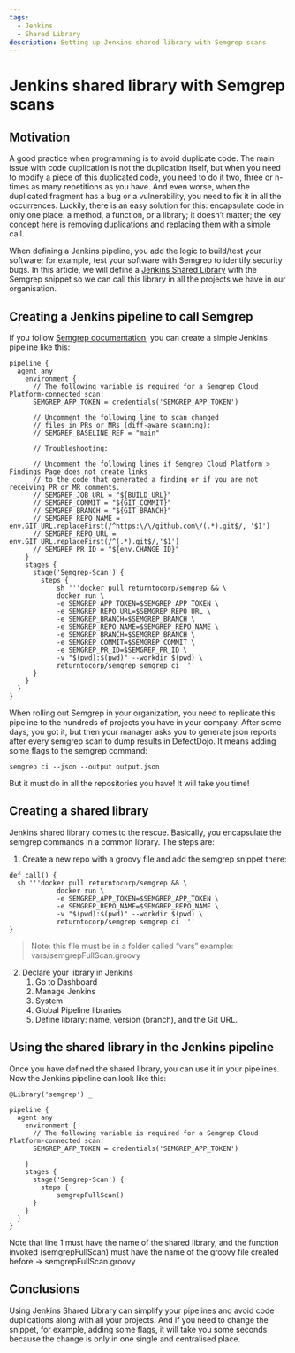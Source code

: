 ```yaml
---
tags:
  - Jenkins
  - Shared Library
description: Setting up Jenkins shared library with Semgrep scans
---
```


# Jenkins shared library with Semgrep scans

## Motivation
A good practice when programming is to avoid duplicate code. The main issue with code duplication is not the duplication itself, but when you need to modify a piece of this duplicated code, you need to do it two, three or n-times as many repetitions as you have. And even worse, when the duplicated fragment has a bug or a vulnerability, you need to fix it in all the occurrences.
Luckily, there is an easy solution for this: encapsulate code in only one place: a method, a function, or a library; it doesn’t matter; the key concept here is removing duplications and replacing them with a simple call.

When defining a Jenkins pipeline, you add the logic to build/test your software; for example, test your software with Semgrep to identify security bugs.
In this article, we will define a [Jenkins Shared Library](https://www.jenkins.io/doc/book/pipeline/shared-libraries/) with the Semgrep snippet so we can call this library in all the projects we have in our organisation.

## Creating a Jenkins pipeline to call Semgrep
If you follow [Semgrep documentation](https://semgrep.dev/docs/semgrep-ci/sample-ci-configs/#sample-jenkins-configuration-snippet), you can create a simple Jenkins pipeline like this:

`````
pipeline {
  agent any
    environment {
      // The following variable is required for a Semgrep Cloud Platform-connected scan:
      SEMGREP_APP_TOKEN = credentials('SEMGREP_APP_TOKEN')

      // Uncomment the following line to scan changed 
      // files in PRs or MRs (diff-aware scanning): 
      // SEMGREP_BASELINE_REF = "main"

      // Troubleshooting:

      // Uncomment the following lines if Semgrep Cloud Platform > Findings Page does not create links
      // to the code that generated a finding or if you are not receiving PR or MR comments.
      // SEMGREP_JOB_URL = "${BUILD_URL}"
      // SEMGREP_COMMIT = "${GIT_COMMIT}"
      // SEMGREP_BRANCH = "${GIT_BRANCH}"
      // SEMGREP_REPO_NAME = env.GIT_URL.replaceFirst(/^https:\/\/github.com\/(.*).git$/, '$1')
      // SEMGREP_REPO_URL = env.GIT_URL.replaceFirst(/^(.*).git$/,'$1')
      // SEMGREP_PR_ID = "${env.CHANGE_ID}"
    }
    stages {
      stage('Semgrep-Scan') {
        steps {
            sh '''docker pull returntocorp/semgrep && \
            docker run \
            -e SEMGREP_APP_TOKEN=$SEMGREP_APP_TOKEN \
            -e SEMGREP_REPO_URL=$SEMGREP_REPO_URL \
            -e SEMGREP_BRANCH=$SEMGREP_BRANCH \
            -e SEMGREP_REPO_NAME=$SEMGREP_REPO_NAME \
            -e SEMGREP_BRANCH=$SEMGREP_BRANCH \
            -e SEMGREP_COMMIT=$SEMGREP_COMMIT \
            -e SEMGREP_PR_ID=$SEMGREP_PR_ID \
            -v "$(pwd):$(pwd)" --workdir $(pwd) \
            returntocorp/semgrep semgrep ci '''
      }
    }
  }
}
`````

When rolling out Semgrep in your organization, you need to replicate this pipeline to the hundreds of projects you have in your company. 
After some days, you got it, but then your manager asks you to generate json reports after every semgrep scan to dump results in DefectDojo. It means adding some flags to the semgrep command:
`````
semgrep ci --json --output output.json
`````
But it must do in all the repositories you have! It will take you time!

## Creating a shared library
Jenkins shared library comes to the rescue. Basically, you encapsulate the semgrep commands in a common library.
The steps are:

1. Create a new repo with a groovy file and add the semgrep snippet there:

`````
def call() {
  sh '''docker pull returntocorp/semgrep && \
            docker run \
            -e SEMGREP_APP_TOKEN=$SEMGREP_APP_TOKEN \
            -e SEMGREP_REPO_NAME=$SEMGREP_REPO_NAME \
            -v "$(pwd):$(pwd)" --workdir $(pwd) \
            returntocorp/semgrep semgrep ci '''
}
`````
> Note: this file must be in a folder called “vars” example: vars/semgrepFullScan.groovy

2. Declare your library in Jenkins
    1. Go to Dashboard
    2. Manage Jenkins 
    3. System
    4. Global Pipeline libraries
    5. Define library: name, version (branch), and the Git URL.

## Using the shared library in the Jenkins pipeline

Once you have defined the shared library, you can use it in your pipelines. Now the Jenkins pipeline can look like this:
`````
@Library('semgrep') _

pipeline {
  agent any
    environment {
      // The following variable is required for a Semgrep Cloud Platform-connected scan:
      SEMGREP_APP_TOKEN = credentials('SEMGREP_APP_TOKEN')

    }
    stages {
      stage('Semgrep-Scan') {
        steps {
            semgrepFullScan()
      }
    }
  }
}
`````
Note that line 1 must have the name of the shared library, and the function invoked (semgrepFullScan) must have the name of the groovy file created before -> semgrepFullScan.groovy

## Conclusions
Using Jenkins Shared Library can simplify your pipelines and avoid code duplications along with all your projects. And if you need to change the snippet, for example, adding some flags, it will take you some seconds because the change is only in one single and centralised place.
